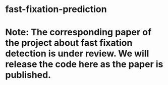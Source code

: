 # fast-fixation-prediction
# Note: The corresponding paper of the project about fast fixation detection is under review. We will release the code here as the paper is published.
